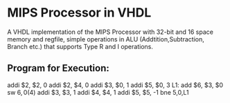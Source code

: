 # MIPS Processor in VHDL
A VHDL implementation of the MIPS Processor with 32-bit and 16 space memory and regfile, simple operations in ALU (Addtition,Subtraction, Branch etc.) that supports Type R and I operations. 
## Program for Execution:
addi $2, $2, 0
addi $2, $4, 0
addi $3, $0, 1
addi $5, $0, 3
L1: add $6, $3, $0
sw $6, 0($4)
addi $3, $3, 1
addi $4, $4, 1
addi $5, $5, -1
bne $5,$0,L1
